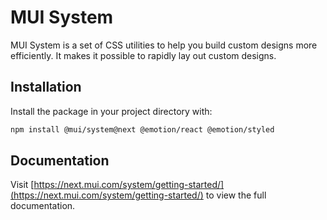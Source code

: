 # MUI System

MUI System is a set of CSS utilities to help you build custom designs more efficiently. It makes it possible to rapidly lay out custom designs.

## Installation

Install the package in your project directory with:

<!-- #npm-tag-reference -->

```bash
npm install @mui/system@next @emotion/react @emotion/styled
```

## Documentation

<!-- #host-reference -->

Visit [https://next.mui.com/system/getting-started/](https://next.mui.com/system/getting-started/) to view the full documentation.
